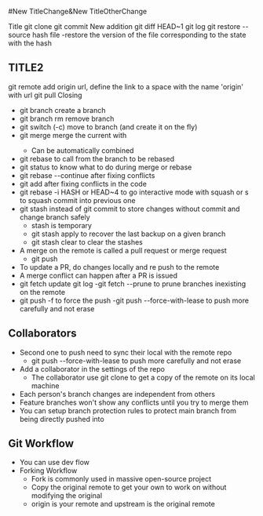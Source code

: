 #New TitleChange&New TitleOtherChange

Title
git clone
git commit
New addition
git diff HEAD~1
git log
git restore --source hash file
	-restore the version of the file corresponding to the state with the hash
## TITLE2
git remote add origin url, define the link to a space with the name 'origin' with url
git pull
Closing

- git branch <NAME> create a branch
- git branch rm <NAME> remove branch
- git switch (-c) <NAME> move to branch (and create it on the fly)
- git merge <BRANCH> merge the current with <BRANCH>
	- Can be automatically combined
- git rebase <BRANCH> to call from the branch to be rebased
- git status to know what to do during merge or rebase
- git rebase --continue after fixing conflicts
- git add <file> after fixing conflicts in the code
- git rebase -i HASH or HEAD~4 to go interactive mode with squash or s to squash commit into previous one
- git stash instead of git commit to store changes without commit and change branch safely
	- stash is temporary
	- git stash apply to recover the last backup on a given branch
	- git stash clear to clear the stashes
- A merge on the remote is called a pull request or merge request
	- git push <where> <what>
- To update a PR, do changes locally and re push to the remote
- A merge conflict can happen after a PR is issued
- git fetch update git log
	-git fetch --prune to prune branches inexisting on the remote
- git push -f <where> <what> to force the push
	-git push --force-with-lease <where> <what> to push more carefully and not erase 

## Collaborators
- Second one to push need to sync their local with the remote repo
	- git push --force-with-lease <where> <what> to push more carefully and not erase
- Add a collaborator in the settings of the repo
	- The collaborator use git clone to get a copy of the remote on its local machine
- Each person's branch changes are independent from others
- Feature branches won't show any conflicts until you try to merge them
- You can setup branch protection rules to protect main branch from being directly pushed into

## Git Workflow
- You can use dev flow
- Forking Workflow
	- Fork is commonly used in massive open-source project
	- Copy the original remote to get your own to work on without modifying the original 
	- origin is your remote and upstream is the original remote
